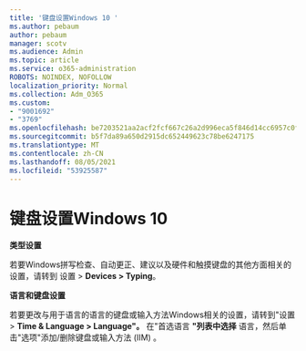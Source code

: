 ```yaml
---
title: '键盘设置Windows 10 '
ms.author: pebaum
author: pebaum
manager: scotv
ms.audience: Admin
ms.topic: article
ms.service: o365-administration
ROBOTS: NOINDEX, NOFOLLOW
localization_priority: Normal
ms.collection: Adm_O365
ms.custom:
- "9001692"
- "3769"
ms.openlocfilehash: be7203521aa2acf2fcf667c26a2d996eca5f846d14cc6957c0fde6b82d887aa8
ms.sourcegitcommit: b5f7da89a650d2915dc652449623c78be6247175
ms.translationtype: MT
ms.contentlocale: zh-CN
ms.lasthandoff: 08/05/2021
ms.locfileid: "53925587"
---
```

# <a name="keyboard-settings-in-windows-10"></a>键盘设置Windows 10

**类型设置**

若要Windows拼写检查、自动更正、建议以及硬件和触摸键盘的其他方面相关的设置，请转到 设置 > **Devices > Typing**。 

**语言和键盘设置**

若要更改与用于语言的语言的键盘或输入方法Windows相关的设置，请转到"设置 > **Time & Language > Language"。** 在"首选语言 **"列表中选择** 语言，然后单击"选项"添加/删除键盘或输入方法 (IIM) 。
